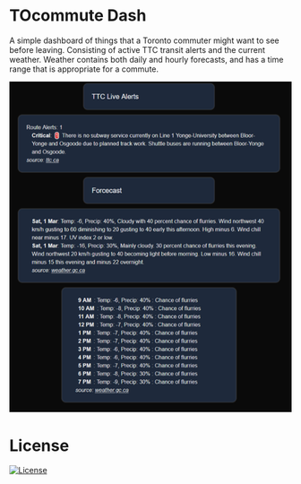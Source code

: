 # TOcommute Dash

A simple dashboard of things that a Toronto commuter might want to see before leaving.  Consisting of active TTC transit alerts and the current weather.  Weather contains both daily and hourly forecasts, and has a time range that is appropriate for a commute.

![alt text](image.png)

# License

[![License](https://img.shields.io/badge/License-BSD%203--Clause-blue.svg)](https://opensource.org/licenses/BSD-3-Clause)